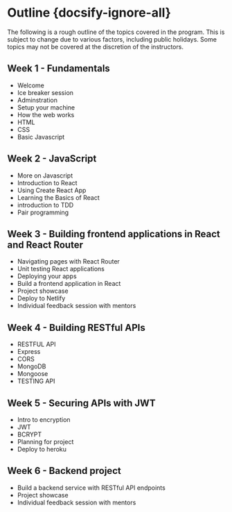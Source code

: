 # Outline {docsify-ignore-all}

The following is a rough outline of the topics covered in the program. This is subject to change due to various factors, including public holidays. Some topics may not be covered at the discretion of the instructors.

## Week 1 - Fundamentals

- Welcome
- Ice breaker session
- Adminstration
- Setup your machine
- How the web works
- HTML
- CSS
- Basic Javascript

## Week 2 - JavaScript

- More on Javascript
- Introduction to React
- Using Create React App
- Learning the Basics of React
- introduction to TDD
- Pair programming

## Week 3 - Building frontend applications in React and React Router

- Navigating pages with React Router
- Unit testing React applications
- Deploying your apps
- Build a frontend application in React
- Project showcase
- Deploy to Netlify
- Individual feedback session with mentors

## Week 4 - Building RESTful APIs

- RESTFUL API
- Express
- CORS
- MongoDB
- Mongoose
- TESTING API

## Week 5 - Securing APIs with JWT

- Intro to encryption
- JWT
- BCRYPT
- Planning for project
- Deploy to heroku

## Week 6 - Backend project

- Build a backend service with RESTful API endpoints
- Project showcase
- Individual feedback session with mentors
